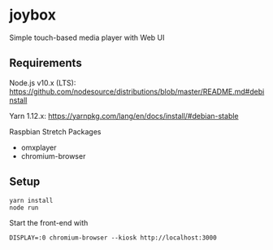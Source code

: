 # joybox
Simple touch-based media player with Web UI

## Requirements
Node.js v10.x (LTS):
https://github.com/nodesource/distributions/blob/master/README.md#debinstall

Yarn 1.12.x:
https://yarnpkg.com/lang/en/docs/install/#debian-stable

Raspbian Stretch Packages
* omxplayer
* chromium-browser

## Setup
```
yarn install
node run
```

Start the front-end with
```
DISPLAY=:0 chromium-browser --kiosk http://localhost:3000
```

